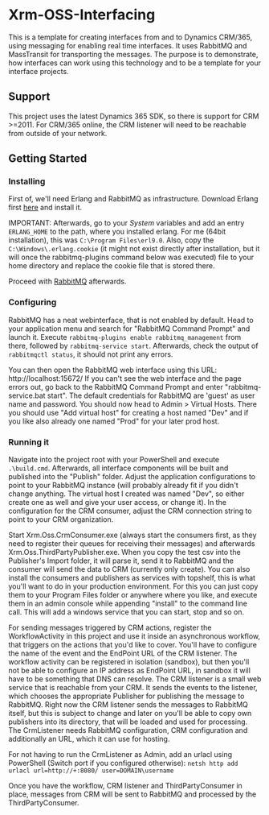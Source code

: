 # Xrm-OSS-Interfacing

This is a template for creating interfaces from and to Dynamics CRM/365, using messaging for enabling real time interfaces.
It uses RabbitMQ and MassTransit for transporting the messages.
The purpose is to demonstrate, how interfaces can work using this technology and to be a template for your interface projects.

## Support
This project uses the latest Dynamics 365 SDK, so there is support for CRM >=2011.
For CRM/365 online, the CRM listener will need to be reachable from outside of your network.

## Getting Started
### Installing
First of,  we'll need Erlang and RabbitMQ as infrastructure.
Download Erlang first [here](http://www.erlang.org/downloads) and install it.

IMPORTANT: Afterwards, go to your _System_ variables and add an entry `ERLANG_HOME` to the path, where you installed erlang.
For me (64bit installation), this was `C:\Program Files\erl9.0`.
Also, copy the `C:\Windows\.erlang.cookie` (it might not exist directly after installation, but it will once the rabbitmq-plugins command below was executed) file to your home directory and replace the cookie file that is stored there.

Proceed with [RabbitMQ](http://www.rabbitmq.com/download.html) afterwards.

### Configuring
RabbitMQ has a neat webinterface, that is not enabled by default.
Head to your application menu and search for "RabbitMQ Command Prompt" and launch it.
Execute ```rabbitmq-plugins enable rabbitmq_management``` from there, followed by ```rabbitmq-service start```.
Afterwards, check the output of ```rabbitmqctl status```, it should not print any errors.

You can then open the RabbitMQ web interface using this URL: http://localhost:15672/
If you can't see the web interface and the page errors out, go back to the RabbitMQ Command Prompt and enter "rabbitmq-service.bat start".
The default credentials for RabbitMQ are 'guest' as user name and password.
You should now head to Admin > Virtual Hosts. There you should use "Add virtual host" for creating a host named "Dev" and if you like also already one named "Prod" for your later prod host.

### Running it
Navigate into the project root with your PowerShell and execute `.\build.cmd`.
Afterwards, all interface components will be built and published into the "Publish" folder.
Adjust the application configurations to point to your RabbitMQ instance (will probably already fit if you didn't change anything. The virtual host I created was named "Dev", so either create one as well and give your user access, or change it).
In the configuration for the CRM consumer, adjust the CRM connection string to point to your CRM organization.

Start Xrm.Oss.CrmConsumer.exe (always start the consumers first, as they need to register their queues for receiving their messages) and afterwards Xrm.Oss.ThirdPartyPublisher.exe.
When you copy the test csv into the Publisher's Import folder, it will parse it, send it to RabbitMQ and the consumer will send the data to CRM (currently only create).
You can also install the consumers and publishers as services with topshelf, this is what you'll want to do in your production environment. For this you can just copy them to your Program Files folder or anywhere where you like, and execute them in an admin console while appending "install" to the command line call. This will add a windows service that you can start, stop and so on.

For sending messages triggered by CRM actions, register the WorkflowActivity in this project and use it inside an asynchronous workflow, that triggers on the actions that you'd like to cover. You'll have to configure the name of the event and the EndPoint URL of the CRM listener. The workflow activity can be registered in isolation (sandbox), but then you'll not be able to configure an IP address as EndPoint URL, in sandbox it will have to be something that DNS can resolve.
The CRM listener is a small web service that is reachable from your CRM. It sends the events to the listener, which chooses the appropriate Publisher for publishing the message to RabbitMQ. Right now the CRM listener sends the messages to RabbitMQ itself, but this is subject to change and later on you'll be able to copy own publishers into its directory, that will be loaded and used for processing.
The CrmListener needs RabbitMQ configuration, CRM configuration and additionally an URL, which it can use for hosting.

For not having to run the CrmListener as Admin, add an urlacl using PowerShell (Switch port if you configured otherwise):
```netsh http add urlacl url=http://+:8080/ user=DOMAIN\username```

Once you have the workflow, CRM listener and ThirdPartyConsumer in place, messages from CRM will be sent to RabbitMQ and processed by the ThirdPartyConsumer.
